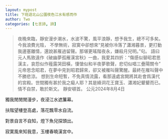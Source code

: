 ```yaml
---
layout: mypost
title: 下班遊北山公園夜色江水有感而作
author: Two
categories: [七言詩, 詩]
---
```


> 夜晚來臨，靜安漫步潮水，水波不驚，風平浪靜，想予我生，總不可多矣。今我浪費光陰，
> 不學無術，寂寞中卻想來“見被你冷落了瀟湘暮景，更打動我邊塞離情，還說甚雁過留聲。那堪更瑤階夜永，嫌殺月兒明。”句。
> 語曰元人馬致遠作《破幽夢孤雁漢宮秋》一曲，我愛其四折：“傷感似替昭君思漢主，哀怨似作薤露哭田橫，悽愴似和半夜夢歌聲，悲切似唱三疊陽關令”
> 元帝思念昭君，在夢中見到昭君歸來，卻又被雁叫聲驚醒。最終在雁叫聲中不勝悲涼。
> 想到生命短暫，不免真情流露，看那遠處宮闕將其赴會爲漢代的宮殿。世間獨有甚於我之癡人耶？其是絳洞花王寶玉、瀟湘妃顰顰而已。情不自禁，敢於斯文。
> 靜安頓首。
> 公元2024年8月4日

獨我閒閒閒漫步，夜浸江水遮簾幕。

扶階望樓登高處，落花飄零水自流。

對景自言不自知，燈下魚兒探頭出。

寂寞風來知我意，玉樓春曉漢宮中。
